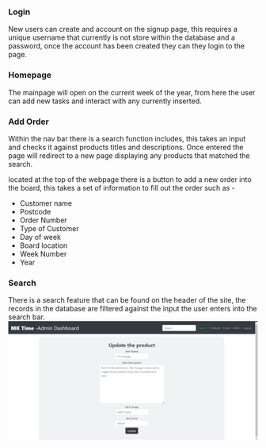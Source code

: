 ### Login
New users can create and account on the signup page, this requires a unique username that currently is not store within the database and a password, once the account has been created they can they login to the page.

### Homepage
The mainpage will open on the current week of the year, from here the user can add new tasks and interact with any currently inserted. 

### Add Order
Within the nav bar there is a search function includes, this takes an input and checks it against products titles and descriptions. Once entered the page will redirect to a new page displaying any products that matched the search.

located at the top of the webpage there is a button to add a new order into the board, this takes a set of information to fill out the order such as - 
* Customer name 
* Postcode 
* Order Number 
* Type of Customer
* Day of week 
* Board location
* Week Number
* Year

### Search
There is a search feature that can be found on the header of the site, the records in the database are filtered against the input the user enters into the search bar. 
![Admin Product Page](https://github.com/LGRV-alt/CodeSpace2024/blob/main/MK-Time%20Project/Images/Admin-Update.png)






